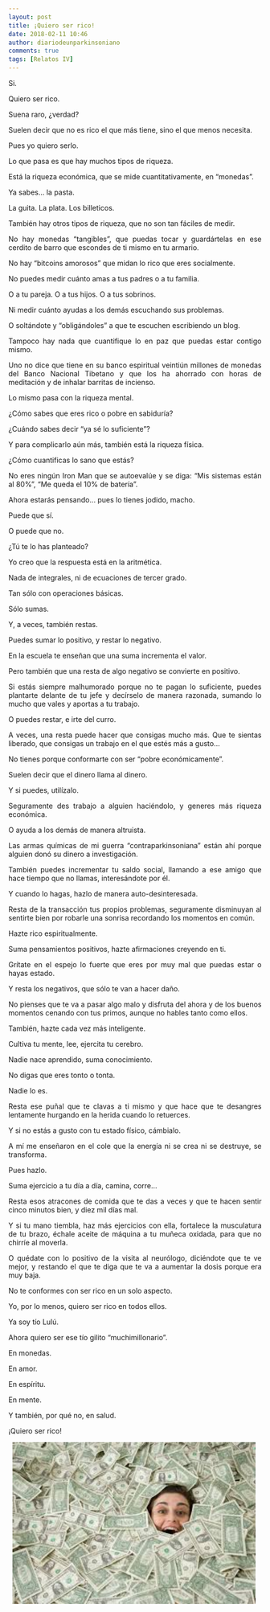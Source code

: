 ```yaml
---
layout: post
title: ¡Quiero ser rico!
date: 2018-02-11 10:46
author: diariodeunparkinsoniano
comments: true
tags: [Relatos IV]
---
```

<p style="text-align:justify;">Si.</p>
<p style="text-align:justify;">Quiero ser rico.</p>
<p style="text-align:justify;">Suena raro, ¿verdad?</p>
<p style="text-align:justify;">Suelen decir que no es rico el que más tiene, sino el que menos necesita.</p>
<p style="text-align:justify;">Pues yo quiero serlo.</p>
<p style="text-align:justify;">Lo que pasa es que hay muchos tipos de riqueza.</p>
<p style="text-align:justify;">Está la riqueza económica, que se mide cuantitativamente, en “monedas”.</p>
<p style="text-align:justify;">Ya sabes… la pasta.</p>
<p style="text-align:justify;">La guita. La plata. Los billeticos.</p>
<p style="text-align:justify;">También hay otros tipos de riqueza, que no son tan fáciles de medir.</p>
<p style="text-align:justify;">No hay monedas “tangibles”, que puedas tocar y guardártelas en ese cerdito de barro que escondes de ti mismo en tu armario.</p>
<p style="text-align:justify;">No hay “bitcoins amorosos” que midan lo rico que eres socialmente.</p>
<p style="text-align:justify;">No puedes medir cuánto amas a tus padres o a tu familia.</p>
<p style="text-align:justify;">O a tu pareja. O a tus hijos. O a tus sobrinos.</p>
<p style="text-align:justify;">Ni medir cuánto ayudas a los demás escuchando sus problemas.</p>
<p style="text-align:justify;">O soltándote y “obligándoles” a que te escuchen escribiendo un blog.</p>
<p style="text-align:justify;">Tampoco hay nada que cuantifique lo en paz que puedas estar contigo mismo.</p>
<p style="text-align:justify;">Uno no dice que tiene en su banco espiritual veintiún millones de monedas del Banco Nacional Tibetano y que los ha ahorrado con horas de meditación y de inhalar barritas de incienso.</p>
<p style="text-align:justify;">Lo mismo pasa con la riqueza mental.</p>
<p style="text-align:justify;">¿Cómo sabes que eres rico o pobre en sabiduría?</p>
<p style="text-align:justify;">¿Cuándo sabes decir “ya sé lo suficiente”?</p>
<p style="text-align:justify;">Y para complicarlo aún más, también está la riqueza física.</p>
<p style="text-align:justify;">¿Cómo cuantificas lo sano que estás?</p>
<p style="text-align:justify;">No eres ningún Iron Man que se autoevalúe y se diga: “Mis sistemas están al 80%”, “Me queda el 10% de batería”.</p>
<p style="text-align:justify;">Ahora estarás pensando… pues lo tienes jodido, macho.</p>
<p style="text-align:justify;">Puede que sí.</p>
<p style="text-align:justify;">O puede que no.</p>
<p style="text-align:justify;">¿Tú te lo has planteado?</p>
<p style="text-align:justify;">Yo creo que la respuesta está en la aritmética.</p>
<p style="text-align:justify;">Nada de integrales, ni de ecuaciones de tercer grado.</p>
Tan sólo con operaciones básicas.
<p style="text-align:justify;">Sólo sumas.</p>
<p style="text-align:justify;">Y, a veces, también restas.</p>
<p style="text-align:justify;">Puedes sumar lo positivo, y restar lo negativo.</p>
<p style="text-align:justify;">En la escuela te enseñan que una suma incrementa el valor.</p>
<p style="text-align:justify;">Pero también que una resta de algo negativo se convierte en positivo.</p>
<p style="text-align:justify;">Si estás siempre malhumorado porque no te pagan lo suficiente, puedes plantarte delante de tu jefe y decírselo de manera razonada, sumando lo mucho que vales y aportas a tu trabajo.</p>
<p style="text-align:justify;">O puedes restar, e irte del curro.</p>
<p style="text-align:justify;">A veces, una resta puede hacer que consigas mucho más. Que te sientas liberado, que consigas un trabajo en el que estés más a gusto…</p>
<p style="text-align:justify;">No tienes porque conformarte con ser “pobre económicamente”.</p>
<p style="text-align:justify;">Suelen decir que el dinero llama al dinero.</p>
<p style="text-align:justify;">Y si puedes, utilízalo.</p>
<p style="text-align:justify;">Seguramente des trabajo a alguien haciéndolo, y generes más riqueza económica.</p>
<p style="text-align:justify;">O ayuda a los demás de manera altruista.</p>
<p style="text-align:justify;">Las armas químicas de mi guerra “contraparkinsoniana” están ahí porque alguien donó su dinero a investigación.</p>
<p style="text-align:justify;">También puedes incrementar tu saldo social, llamando a ese amigo que hace tiempo que no llamas, interesándote por él.</p>
<p style="text-align:justify;">Y cuando lo hagas, hazlo de manera auto-desinteresada.</p>
<p style="text-align:justify;">Resta de la transacción tus propios problemas, seguramente disminuyan al sentirte bien por robarle una sonrisa recordando los momentos en común.</p>
<p style="text-align:justify;">Hazte rico espiritualmente.</p>
<p style="text-align:justify;">Suma pensamientos positivos, hazte afirmaciones creyendo en ti.</p>
<p style="text-align:justify;">Grítate en el espejo lo fuerte que eres por muy mal que puedas estar o hayas estado.</p>
<p style="text-align:justify;">Y resta los negativos, que sólo te van a hacer daño.</p>
<p style="text-align:justify;">No pienses que te va a pasar algo malo y disfruta del ahora y de los buenos momentos cenando con tus primos, aunque no hables tanto como ellos.</p>
<p style="text-align:justify;">También, hazte cada vez más inteligente.</p>
<p style="text-align:justify;">Cultiva tu mente, lee, ejercita tu cerebro.</p>
<p style="text-align:justify;">Nadie nace aprendido, suma conocimiento.</p>
<p style="text-align:justify;">No digas que eres tonto o tonta.</p>
<p style="text-align:justify;">Nadie lo es.</p>
<p style="text-align:justify;">Resta ese puñal que te clavas a ti mismo y que hace que te desangres lentamente hurgando en la herida cuando lo retuerces.</p>
<p style="text-align:justify;">Y si no estás a gusto con tu estado físico, cámbialo.</p>
<p style="text-align:justify;">A mí me enseñaron en el cole que la energía ni se crea ni se destruye, se transforma.</p>
<p style="text-align:justify;">Pues hazlo.</p>
<p style="text-align:justify;">Suma ejercicio a tu día a día, camina, corre...</p>
<p style="text-align:justify;">Resta esos atracones de comida que te das a veces y que te hacen sentir cinco minutos bien, y diez mil días mal.</p>
<p style="text-align:justify;">Y si tu mano tiembla, haz más ejercicios con ella, fortalece la musculatura de tu brazo, échale aceite de máquina a tu muñeca oxidada, para que no chirríe al moverla.</p>
<p style="text-align:justify;">O quédate con lo positivo de la visita al neurólogo, diciéndote que te ve mejor, y restando el que te diga que te va a aumentar la dosis porque era muy baja.</p>
<p style="text-align:justify;">No te conformes con ser rico en un solo aspecto.</p>
<p style="text-align:justify;">Yo, por lo menos, quiero ser rico en todos ellos.</p>
<p style="text-align:justify;">Ya soy tío Lulú.</p>
<p style="text-align:justify;">Ahora quiero ser ese tío gilito “muchimillonario”.</p>
<p style="text-align:justify;">En monedas.</p>
<p style="text-align:justify;">En amor.</p>
<p style="text-align:justify;">En espíritu.</p>
<p style="text-align:justify;">En mente.</p>
<p style="text-align:justify;">Y también, por qué no, en salud.</p>
<p style="text-align:justify;">¡Quiero ser rico!</p>
&nbsp;

<img class="img-fluid"  clasXs="  wp-image-594 aligncenter" src="/assets/images/2018/02/descarga-3.jpg" alt="descarga (3)" width="484" height="322" />

&nbsp;
